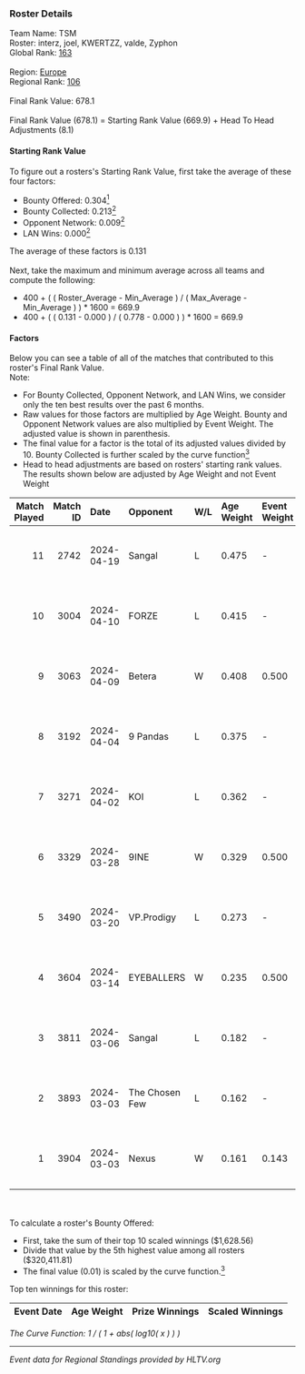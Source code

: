 ### Roster Details<br />
Team Name: TSM<br />
Roster: interz, joel, KWERTZZ, valde, Zyphon<br />
Global Rank: [163](../standings_global.md)<br />
<br />
Region: [Europe]( ../standings_europe.md)<br />
Regional Rank: [106]( ../standings_europe.md)<br />
<br />
Final Rank Value:  678.1<br />
<br />
Final Rank Value (678.1) = Starting Rank Value (669.9) + Head To Head Adjustments (8.1)<br />

#### Starting Rank Value<br />
To figure out a rosters's Starting Rank Value, first take the average of these four factors:<br />
- Bounty Offered: 0.304[<sup>1</sup>](#table2)
- Bounty Collected: 0.213[<sup>2</sup>](#table1)
- Opponent Network: 0.009[<sup>2</sup>](#table1)
- LAN Wins: 0.000[<sup>2</sup>](#table1)

The average of these factors is 0.131<br />
<br />
Next, take the maximum and minimum average across all teams and compute the following:<br />
- 400 + ( ( Roster_Average - Min_Average ) / ( Max_Average - Min_Average ) ) * 1600 = 669.9
- 400 + ( ( 0.131 - 0.000 ) / ( 0.778 - 0.000 ) ) * 1600 = 669.9


#### Factors<br />
Below you can see a table of all of the matches that contributed to this roster's Final Rank Value.<br />
Note:<br />

- For Bounty Collected, Opponent Network, and LAN Wins, we consider only the ten best results over the past 6 months.
- Raw values for those factors are multiplied by Age Weight. Bounty and Opponent Network values are also multiplied by Event Weight. The adjusted value is shown in parenthesis.
- The final value for a factor is the total of its adjusted values divided by 10. Bounty Collected is further scaled by the curve function[<sup>3</sup>](#curveFunction)
- Head to head adjustments are based on rosters' starting rank values. The results shown below are adjusted by Age Weight and not Event Weight
<span id="table1"></span><br />


| Match Played | Match ID | Date       | Opponent       | W/L | Age Weight | Event Weight | Bounty Collected | Opponent Network | LAN Wins  | H2H Adj. | Roster                               |
| -: | -: | :- | :- | :- | :- | :- | :- | :- | :- | -: | :- |
|           11 |     2742 | 2024-04-19 | Sangal         | L   | 0.475      | -            | -                | -                | -         |    -1.06 | interz, joel, KWERTZZ, valde, Zyphon |
|           10 |     3004 | 2024-04-10 | FORZE          | L   | 0.415      | -            | -                | -                | -         |    -2.56 | joel, KWERTZZ, MoDo, valde, Zyphon   |
|            9 |     3063 | 2024-04-09 | Betera         | W   | 0.408      | 0.500        | 0.005 (0.001)    | 0.036 (0.007)    | 0 (0.000) |     7.03 | joel, KWERTZZ, MoDo, valde, Zyphon   |
|            8 |     3192 | 2024-04-04 | 9 Pandas       | L   | 0.375      | -            | -                | -                | -         |    -1.59 | joel, KWERTZZ, poizon, valde, Zyphon |
|            7 |     3271 | 2024-04-02 | KOI            | L   | 0.362      | -            | -                | -                | -         |    -1.14 | joel, KWERTZZ, poizon, valde, Zyphon |
|            6 |     3329 | 2024-03-28 | 9INE           | W   | 0.329      | 0.500        | 0.000 (0.000)    | 0.064 (0.011)    | 0 (0.000) |     3.12 | joel, KWERTZZ, poizon, valde, Zyphon |
|            5 |     3490 | 2024-03-20 | VP.Prodigy     | L   | 0.273      | -            | -                | -                | -         |    -2.21 | joel, KWERTZZ, poizon, valde, Zyphon |
|            4 |     3604 | 2024-03-14 | EYEBALLERS     | W   | 0.235      | 0.500        | 0.005 (0.001)    | 0.488 (0.057)    | 0 (0.000) |     5.81 | interz, joel, MoDo, valde, Zyphon    |
|            3 |     3811 | 2024-03-06 | Sangal         | L   | 0.182      | -            | -                | -                | -         |    -0.36 | interz, JACKZ, joel, poizon, valde   |
|            2 |     3893 | 2024-03-03 | The Chosen Few | L   | 0.162      | -            | -                | -                | -         |    -2.56 | joel, KWERTZZ, poizon, valde, Zyphon |
|            1 |     3904 | 2024-03-03 | Nexus          | W   | 0.161      | 0.143        | 0.014 (0.000)    | 0.447 (0.010)    | 0 (0.000) |     3.65 | joel, KWERTZZ, poizon, valde, Zyphon |

<br />
<span id="table2"></span><br />
To calculate a roster's Bounty Offered:<br />

- First, take the sum of their top 10 scaled winnings ($1,628.56)
- Divide that value by the 5th highest value among all rosters ($320,411.81)
- The final value (0.01) is scaled by the curve function.[<sup>3</sup>](#curveFunction)

Top ten winnings for this roster:<br />

| Event Date | Age Weight | Prize Winnings | Scaled Winnings |
| :- | -: | :- | :- |


<span id="curveFunction"></span>_The Curve Function: 1 / ( 1 + abs( log10( x ) ) )_<br />

---
_Event data for Regional Standings provided by HLTV.org_<br />
